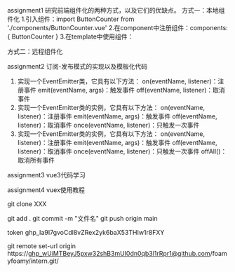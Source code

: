 assignment1
研究前端组件化的两种方式，以及它们的优缺点。
  方式一：本地组件化
    1.引入组件：import ButtonCounter from './components/ButtonCounter.vue'
    2.在component中注册组件：components: { ButtonCounter }
    3.在template中使用组件：<ButtonCounter />

  方式二：远程组件化

assignment2
订阅-发布模式的实现以及模板化代码
  1. 实现一个EventEmitter类，它具有以下方法：
    on(eventName, listener)：注册事件
    emit(eventName, args)：触发事件
    off(eventName, listener)：取消事件
  2. 实现一个EventEmitter类的实例，它具有以下方法：
    on(eventName, listener)：注册事件
    emit(eventName, args)：触发事件
    off(eventName, listener)：取消事件
    once(eventName, listener)：只触发一次事件
  3. 实现一个EventEmitter类的实例，它具有以下方法：
    on(eventName, listener)：注册事件
    emit(eventName, args)：触发事件
    off(eventName, listener)：取消事件
    once(eventName, listener)：只触发一次事件
    offAll()：取消所有事件

assignment3
vue3代码学习

assignment4
vuex使用教程

git clone XXX

git add .
git commit -m "文件名"
git push origin main

token 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

git remote set-url origin https://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@github.com/foamyfoamy/intern.git/